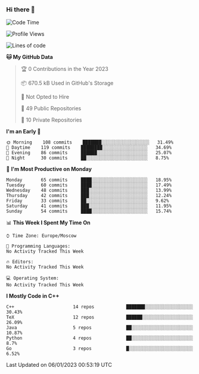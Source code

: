 ### Hi there 👋

<!--
**SemenMartynov/SemenMartynov** is a ✨ _special_ ✨ repository because its `README.md` (this file) appears on your GitHub profile.

Here are some ideas to get you started:

- 🔭 I’m currently working on ...
- 🌱 I’m currently learning ...
- 👯 I’m looking to collaborate on ...
- 🤔 I’m looking for help with ...
- 💬 Ask me about ...
- 📫 How to reach me: ...
- 😄 Pronouns: ...
- ⚡ Fun fact: ...
-->

<!--START_SECTION:waka-->
![Code Time](http://img.shields.io/badge/Code%20Time-0%20secs-blue)

![Profile Views](http://img.shields.io/badge/Profile%20Views-0-blue)

![Lines of code](https://img.shields.io/badge/From%20Hello%20World%20I%27ve%20Written-2%20Million%20lines%20of%20code-blue)

**🐱 My GitHub Data** 

> 🏆 0 Contributions in the Year 2023
 > 
> 📦 670.5 kB Used in GitHub's Storage 
 > 
> 🚫 Not Opted to Hire
 > 
> 📜 49 Public Repositories 
 > 
> 🔑 10 Private Repositories  
 > 
**I'm an Early 🐤** 

```text
🌞 Morning    108 commits    ███████░░░░░░░░░░░░░░░░░░   31.49% 
🌆 Daytime    119 commits    ████████░░░░░░░░░░░░░░░░░   34.69% 
🌃 Evening    86 commits     ██████░░░░░░░░░░░░░░░░░░░   25.07% 
🌙 Night      30 commits     ██░░░░░░░░░░░░░░░░░░░░░░░   8.75%

```
📅 **I'm Most Productive on Monday** 

```text
Monday       65 commits     ████░░░░░░░░░░░░░░░░░░░░░   18.95% 
Tuesday      60 commits     ████░░░░░░░░░░░░░░░░░░░░░   17.49% 
Wednesday    48 commits     ███░░░░░░░░░░░░░░░░░░░░░░   13.99% 
Thursday     42 commits     ███░░░░░░░░░░░░░░░░░░░░░░   12.24% 
Friday       33 commits     ██░░░░░░░░░░░░░░░░░░░░░░░   9.62% 
Saturday     41 commits     ███░░░░░░░░░░░░░░░░░░░░░░   11.95% 
Sunday       54 commits     ████░░░░░░░░░░░░░░░░░░░░░   15.74%

```


📊 **This Week I Spent My Time On** 

```text
⌚︎ Time Zone: Europe/Moscow

💬 Programming Languages: 
No Activity Tracked This Week

🔥 Editors: 
No Activity Tracked This Week

💻 Operating System: 
No Activity Tracked This Week

```

**I Mostly Code in C++** 

```text
C++                      14 repos            ███████░░░░░░░░░░░░░░░░░░   30.43% 
TeX                      12 repos            ██████░░░░░░░░░░░░░░░░░░░   26.09% 
Java                     5 repos             ██░░░░░░░░░░░░░░░░░░░░░░░   10.87% 
Python                   4 repos             ██░░░░░░░░░░░░░░░░░░░░░░░   8.7% 
Go                       3 repos             █░░░░░░░░░░░░░░░░░░░░░░░░   6.52%

```



 Last Updated on 06/01/2023 00:53:19 UTC
<!--END_SECTION:waka-->